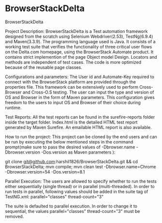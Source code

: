 # BrowserStackDelta
BrowserStackDelta

Project Description: BrowserStackDelta is a Test automation framework designed from the scratch using Selenium Webdriver(2.53), TestNg(6.9.4) and Maven(3.3.9). The programming language used is Java. It consists of a working test suite that verifies the functionality of three critical user flows on the Delta.com homepage, using the BrowserStack Automate product. It contains strict implemention of the page Object model Design. Locators and methods are independent of test cases. The code is more optimized because of the reusable page classes.

Configurations and parameters: The User id and Automate-Key required to connect with the BrowserStack platform are provided through the properties file. This framework can be extensively used to perform Cross-Browser and Cross-O.S testing. The user can input the type and version of OS and Browser in the form of Maven parameters. This configuration gives freedom to the users to input OS and Browser of their choice during runtime.

Test Reports: All the test reports can be found in the surefire-reports folder inside the target folder. Index.html is the detailed HTML test report generated by Maven Surefire. An emailable HTML report is also available.

How to run the project: This project can be cloned by the end users and can be run by executing the below mentioned steps in the command prompt(make sure to pass the desired values of -Dbrowser.name -Dbrowser.version -Dos.version as Maven parameters ):

git clone git@github.com:harshil1826/BrowserStackDelta.git && cd BrowserStackDelta; mvn compile; mvn clean test -Dbrowser.name=Chrome -Dbrowser.version=54 -Dos.version=8.1

Parallel Execution: The users are allowed to specify whether to run the tests either sequentially (single thread) or in parallel (multi-threaded). In order to run tests in parallel, following values should be added in the suite tag of TestNG.xml: parallel="classes" thread-count="3"

The suite is defaulted to parallel execution. In order to change it to sequential, the values parallel="classes" thread-count="3" must be removed.
